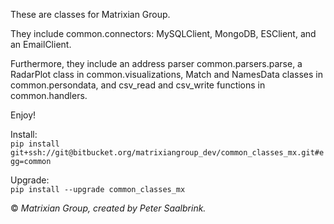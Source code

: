 These are classes for Matrixian Group.  

They include common.connectors: MySQLClient, MongoDB, ESClient, and an EmailClient.  

Furthermore, they include an address parser common.parsers.parse, a RadarPlot class in common.visualizations, Match and NamesData classes in common.persondata, and csv_read and csv_write functions in common.handlers.

Enjoy!



Install:  
`pip install git+ssh://git@bitbucket.org/matrixiangroup_dev/common_classes_mx.git#egg=common`  


Upgrade:  
`pip install --upgrade common_classes_mx`  


© _Matrixian Group, created by Peter Saalbrink._
